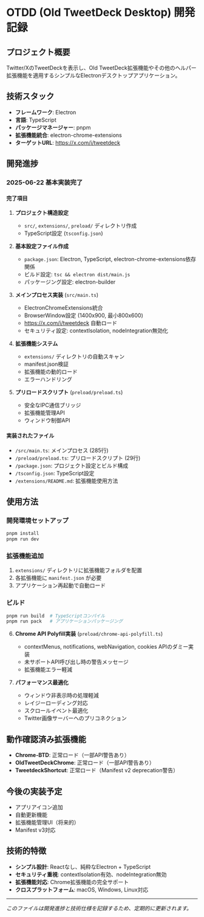 # OTDD (Old TweetDeck Desktop) 開発記録

## プロジェクト概要
Twitter/XのTweetDeckを表示し、Old TweetDeck拡張機能やその他のヘルパー拡張機能を適用するシンプルなElectronデスクトップアプリケーション。

## 技術スタック
- **フレームワーク**: Electron
- **言語**: TypeScript
- **パッケージマネージャー**: pnpm
- **拡張機能統合**: electron-chrome-extensions
- **ターゲットURL**: https://x.com/i/tweetdeck

## 開発進捗

### 2025-06-22 基本実装完了

#### 完了項目
1. **プロジェクト構造設定**
   - `src/`, `extensions/`, `preload/` ディレクトリ作成
   - TypeScript設定 (`tsconfig.json`)

2. **基本設定ファイル作成**
   - `package.json`: Electron, TypeScript, electron-chrome-extensions依存関係
   - ビルド設定: `tsc && electron dist/main.js`
   - パッケージング設定: electron-builder

3. **メインプロセス実装** (`src/main.ts`)
   - ElectronChromeExtensions統合
   - BrowserWindow設定 (1400x900, 最小800x600)
   - https://x.com/i/tweetdeck 自動ロード
   - セキュリティ設定: contextIsolation, nodeIntegration無効化

4. **拡張機能システム**
   - `extensions/` ディレクトリの自動スキャン
   - manifest.json検証
   - 拡張機能の動的ロード
   - エラーハンドリング

5. **プリロードスクリプト** (`preload/preload.ts`)
   - 安全なIPC通信ブリッジ
   - 拡張機能管理API
   - ウィンドウ制御API

#### 実装されたファイル
- `/src/main.ts`: メインプロセス (285行)
- `/preload/preload.ts`: プリロードスクリプト (29行)
- `/package.json`: プロジェクト設定とビルド構成
- `/tsconfig.json`: TypeScript設定
- `/extensions/README.md`: 拡張機能使用方法

## 使用方法

### 開発環境セットアップ
```bash
pnpm install
pnpm run dev
```

### 拡張機能追加
1. `extensions/` ディレクトリに拡張機能フォルダを配置
2. 各拡張機能に `manifest.json` が必要
3. アプリケーション再起動で自動ロード

### ビルド
```bash
pnpm run build  # TypeScriptコンパイル
pnpm run pack   # アプリケーションパッケージング
```

6. **Chrome API Polyfill実装** (`preload/chrome-api-polyfill.ts`)
   - contextMenus, notifications, webNavigation, cookies APIのダミー実装
   - 未サポートAPI呼び出し時の警告メッセージ
   - 拡張機能エラー軽減

7. **パフォーマンス最適化**
   - ウィンドウ非表示時の処理軽減
   - レイジーローディング対応
   - スクロールイベント最適化
   - Twitter画像サーバーへのプリコネクション

## 動作確認済み拡張機能
- **Chrome-BTD**: 正常ロード（一部API警告あり）
- **OldTweetDeckChrome**: 正常ロード（一部API警告あり）
- **TweetdeckShortcut**: 正常ロード（Manifest v2 deprecation警告）

## 今後の実装予定
- アプリアイコン追加
- 自動更新機能
- 拡張機能管理UI（将来的）
- Manifest v3対応

## 技術的特徴
- **シンプル設計**: Reactなし、純粋なElectron + TypeScript
- **セキュリティ重視**: contextIsolation有効、nodeIntegration無効
- **拡張機能対応**: Chrome拡張機能の完全サポート
- **クロスプラットフォーム**: macOS, Windows, Linux対応

---
*このファイルは開発進捗と技術仕様を記録するため、定期的に更新されます。*